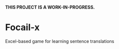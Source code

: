 **THIS PROJECT IS A WORK-IN-PROGRESS.**

# Focail-x
Excel-based game for learning sentence translations
